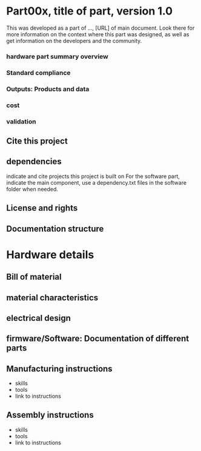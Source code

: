 # Part00x, title of part, version 1.0

This was developed as a part of ..., [URL] of main document.
Look there for more information on the context where this part was designed,
as well as get information on the developers and the community.


### hardware part summary overview

### Standard compliance

### Outputs: Products and data

### cost

### validation

## Cite this project



## dependencies
indicate and cite projects this project is built on
For the software part, indicate the main component, use a dependency.txt files in the software folder when needed.

## License and rights

## Documentation structure


# Hardware details

## Bill of material

## material characteristics

## electrical design

## firmware/Software: Documentation of different parts

## Manufacturing instructions

- skills
- tools
- link to instructions

## Assembly instructions

- skills
- tools
- link to instructions